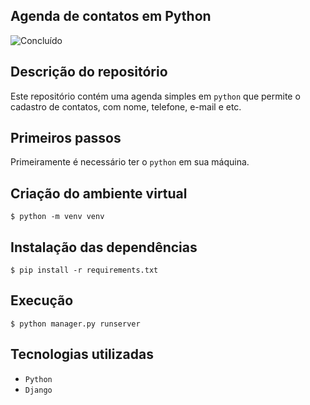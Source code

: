 ## Agenda de contatos em Python
![Concluído](http://img.shields.io/static/v1?label=STATUS&message=CONCLUÍDO&color=GREEN&style=for-the-badge)

## Descrição do repositório
Este repositório contém uma agenda simples em `python` que permite o cadastro de contatos, com nome, telefone, e-mail e etc.

## Primeiros passos

Primeiramente é necessário ter o `python` em sua máquina.

## Criação do ambiente virtual
```
$ python -m venv venv
```

## Instalação das dependências
```
$ pip install -r requirements.txt
```

## Execução
```
$ python manager.py runserver
```

## Tecnologias utilizadas
- `Python`
- `Django`
